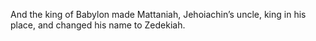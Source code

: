 And the king of Babylon made Mattaniah, Jehoiachin’s uncle, king in his place, and changed his name to Zedekiah.

